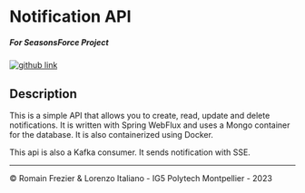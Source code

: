 # Notification API
##### For SeasonsForce Project

<a target="_blank" href="https://github.com/lorenzo-italiano/Seasonsforce">
  <img alt="github link" src="https://img.shields.io/badge/SEASONFORCE-global-green?logo=github&style=for-the-badge">
</a>

## Description
This is a simple API that allows you to create, read, update and delete notifications. It is written with Spring WebFlux and uses a Mongo container for the database. It is also containerized using Docker.

This api is also a Kafka consumer. It sends notification with SSE. 

---

© Romain Frezier & Lorenzo Italiano - IG5 Polytech Montpellier - 2023
